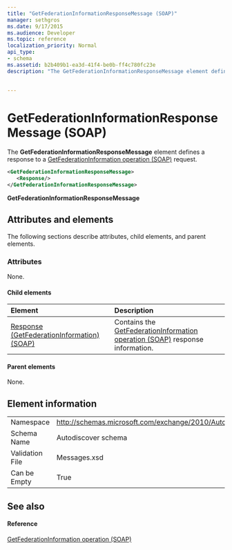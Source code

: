 ```yaml
---
title: "GetFederationInformationResponseMessage (SOAP)"
manager: sethgros
ms.date: 9/17/2015
ms.audience: Developer
ms.topic: reference
localization_priority: Normal
api_type:
- schema
ms.assetid: b2b409b1-ea3d-41f4-be0b-ff4c780fc23e
description: "The GetFederationInformationResponseMessage element defines a response to a GetFederationInformation operation (SOAP) request."
 
 
---
```


# GetFederationInformationResponseMessage (SOAP)

The **GetFederationInformationResponseMessage** element defines a response to a [GetFederationInformation operation (SOAP)](getfederationinformation-operation-soap.md) request. 
  
```XML
<GetFederationInformationResponseMessage>
   <Response/>
</GetFederationInformationResponseMessage>
```

 **GetFederationInformationResponseMessage**
## Attributes and elements

The following sections describe attributes, child elements, and parent elements.
  
### Attributes

None.
  
#### Child elements

|**Element**|**Description**|
|:-----|:-----|
|[Response (GetFederationInformation) (SOAP)](response-getfederationinformationsoap.md) <br/> |Contains the [GetFederationInformation operation (SOAP)](getfederationinformation-operation-soap.md) response information.  <br/> |
   
#### Parent elements

None.
  
## Element information

|||
|:-----|:-----|
|Namespace  <br/> |http://schemas.microsoft.com/exchange/2010/Autodiscover  <br/> |
|Schema Name  <br/> |Autodiscover schema  <br/> |
|Validation File  <br/> |Messages.xsd  <br/> |
|Can be Empty  <br/> |True  <br/> |
   
## See also

#### Reference

[GetFederationInformation operation (SOAP)](getfederationinformation-operation-soap.md)

